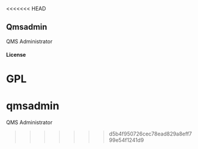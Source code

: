 <<<<<<< HEAD
## Qmsadmin

QMS Administrator

#### License

GPL
=======
# qmsadmin
QMS Administrator
>>>>>>> d5b4f950726cec78ead829a8eff799e54f1241d9

